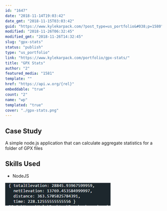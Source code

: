 ```yaml
---
id: "1647"
date: "2018-11-14T19:03:42"
date_gmt: "2018-11-15T03:03:42"
guid: "https://www.kylekarpack.com/?post_type=us_portfolio&#038;p=1580"
modified: "2018-11-26T06:32:45"
modified_gmt: "2018-11-26T14:32:45"
slug: "gpx-stats"
status: "publish"
type: "us_portfolio"
link: "https://www.kylekarpack.com/portfolio/gpx-stats/"
title: "GPX Stats"
author: "2"
featured_media: "1581"
template: ""
href: "https://api.w.org/{rel}"
embeddable: "true"
count: "2"
name: "wp"
templated: "true"
cover: "./gpx-stats.png"
---
```

## Case Study

A simple node.js application that can calculate aggregate statistics for a folder of GPX files

## Skills Used

- NodeJS

![](./gpx-stats.png)